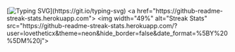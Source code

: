 [![Typing SVG](https://readme-typing-svg.demolab.com?font=Honk&size=22&pause=1000&width=435&lines=If+you+don%E2%80%99t+like+your+destiny%2C+don%E2%80%99t+accept+it;I%E2%80%99m+here+purely+by+coincidence.)](https://git.io/typing-svg)
 <a href="https://github-readme-streak-stats.herokuapp.com">
            <img width="49%" alt="Streak Stats" src="https://github-readme-streak-stats.herokuapp.com/?user=lovetheticx&theme=neon&hide_border=false&date_format=%5BY%20%5DM%20j">
        
